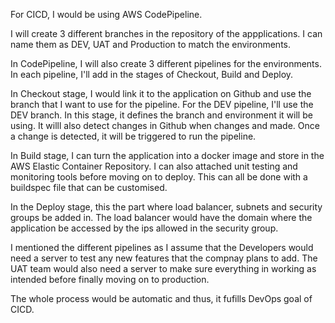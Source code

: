 For CICD, I would be using AWS CodePipeline.

I will create 3 different branches in the repository of the appplications. I can name them as DEV, UAT and Production to match the environments.

In CodePipeline, I will also create 3 different pipelines for the environments. In each pipeline, I'll add in the stages of Checkout, Build and Deploy.

In Checkout stage, I would link it to the application on Github and use the branch that I want to use for the pipeline. For the DEV pipeline, I'll use the DEV branch.
In this stage, it defines the branch and environment it will be using. It willl also detect changes in Github when changes and made. Once a change is detected, it will be triggered to run the pipeline.

In Build stage, I can turn the application into a docker image and store in the AWS Elastic Container Repository. I can also attached unit testing and monitoring tools before moving on to deploy. This can all be done with a buildspec file that can be customised.

In the Deploy stage, this the part where load balancer, subnets and security groups be added in. The load balancer would have the domain where the application be accessed by the ips allowed in the security group.


I mentioned the different pipelines as I assume that the Developers would need a server to test any new features that the compnay plans to add. The UAT team would also need a server to make sure everything in working as intended before finally moving on to production.

The whole process would be automatic and thus, it fufills DevOps goal of CICD.
